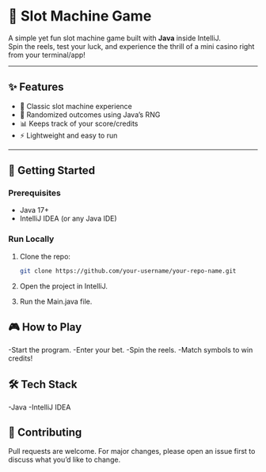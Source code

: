 # 🎰 Slot Machine Game

A simple yet fun slot machine game built with **Java** inside IntelliJ.  
Spin the reels, test your luck, and experience the thrill of a mini casino right from your terminal/app!

---

## ✨ Features
- 🎡 Classic slot machine experience  
- 💎 Randomized outcomes using Java’s RNG  
- 📊 Keeps track of your score/credits  
- ⚡ Lightweight and easy to run  

---

## 🚀 Getting Started

### Prerequisites
- Java 17+  
- IntelliJ IDEA (or any Java IDE)  

### Run Locally
1. Clone the repo:
   ```bash
   git clone https://github.com/your-username/your-repo-name.git

2. Open the project in IntelliJ.

3. Run the Main.java file.

## 🎮 How to Play

-Start the program.
-Enter your bet.
-Spin the reels.
-Match symbols to win credits!

## 🛠️ Tech Stack

-Java
-IntelliJ IDEA

## 🤝 Contributing

Pull requests are welcome. For major changes, please open an issue first
to discuss what you’d like to change.
